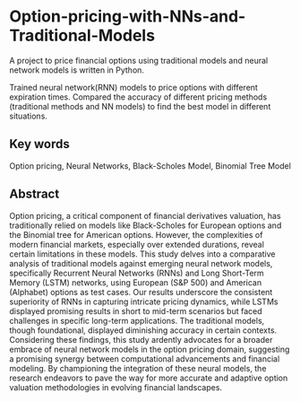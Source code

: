 # Option-pricing-with-NNs-and-Traditional-Models
A project to price financial options using traditional models and neural network models is written in Python. 

Trained neural network(RNN) models to price options with different expiration times. Compared the accuracy of different pricing methods (traditional methods and NN models) to find the best model in different situations. 
## Key words
Option pricing, Neural Networks, Black-Scholes Model, Binomial Tree Model
## Abstract
Option pricing, a critical component of financial derivatives valuation, has traditionally relied on models like Black-Scholes for European options and the Binomial tree for American options. However, the complexities of modern financial markets, especially over extended durations, reveal certain limitations in these models. This study delves into a comparative analysis of traditional models against emerging neural network models, specifically Recurrent Neural Networks (RNNs) and Long Short-Term Memory (LSTM) networks, using European (S&P 500) and American (Alphabet) options as test cases. Our results underscore the consistent superiority of RNNs in capturing intricate pricing dynamics, while LSTMs displayed promising results in short to mid-term scenarios but faced challenges in specific long-term applications. The traditional models, though foundational, displayed diminishing accuracy in certain contexts. Considering these findings, this study ardently advocates for a broader embrace of neural network models in the option pricing domain, suggesting a promising synergy between computational advancements and financial modeling. By championing the integration of these neural models, the research endeavors to pave the way for more accurate and adaptive option valuation methodologies in evolving financial landscapes.
